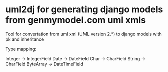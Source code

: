 uml2dj for generating django models from genmymodel.com uml xmls
======

Tool for convertation from uml xml (UML version 2.*) to django models with pk and inheritance


Type mapping:

Integer -> IntegerField
Date -> DateField
Char -> CharField
String -> CharField
ByteArray -> DateTimeField

